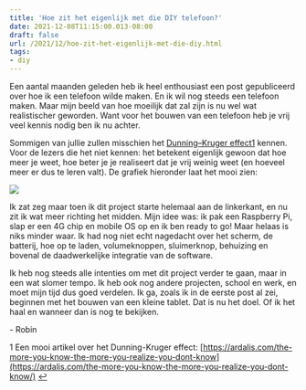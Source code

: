 ```yaml
---
title: 'Hoe zit het eigenlijk met die DIY telefoon?'
date: 2021-12-08T11:15:00.013-08:00
draft: false
url: /2021/12/hoe-zit-het-eigenlijk-met-die-diy.html
tags: 
- diy
---
```


Een aantal maanden geleden heb ik heel enthousiast een post gepubliceerd over hoe ik een telefoon wilde maken. En ik wil nog steeds een telefoon maken. Maar mijn beeld van hoe moeilijk dat zal zijn is nu wel wat realistischer geworden. Want voor het bouwen van een telefoon heb je vrij veel kennis nodig ben ik nu achter.

Sommigen van jullie zullen misschien het [Dunning–Kruger effect](https://en.wikipedia.org/wiki/Dunning%E2%80%93Kruger_effect)[1](#1) kennen. Voor de lezers die het niet kennen: het betekent eigenlijk gewoon dat hoe meer je weet, hoe beter je je realiseert dat je vrij weinig weet (en hoeveel meer er dus te leren valt). De grafiek hieronder laat het mooi zien:

[![](https://blogger.googleusercontent.com/img/a/AVvXsEiQtWButbc0kiJ1y-PpysnaOP2mK5rAEenoT3sOFOi8DKvLPNhR6OIH-IChr9HYNEsI-amz8jErYGMxQWH1e2o6v31xEZ9t47FzzRkoVLsFxEa0FSn72npI9JyK_puQTuPgcUyumXPJfwnGzc7-mjzhJDfHlJkAQ2y1MjD7XugCrhOpgvxnZCbbY-Cvzw=s320)](https://blogger.googleusercontent.com/img/a/AVvXsEiQtWButbc0kiJ1y-PpysnaOP2mK5rAEenoT3sOFOi8DKvLPNhR6OIH-IChr9HYNEsI-amz8jErYGMxQWH1e2o6v31xEZ9t47FzzRkoVLsFxEa0FSn72npI9JyK_puQTuPgcUyumXPJfwnGzc7-mjzhJDfHlJkAQ2y1MjD7XugCrhOpgvxnZCbbY-Cvzw=s800)

Ik zat zeg maar toen ik dit project starte helemaal aan de linkerkant, en nu zit ik wat meer richting het midden. Mijn idee was: ik pak een Raspberry Pi, slap er een 4G chip en mobile OS op en ik ben ready to go! Maar helaas is niks minder waar. Ik had nog niet echt nagedacht over het scherm, de batterij, hoe op te laden, volumeknoppen, sluimerknop, behuizing en bovenal de daadwerkelijke integratie van de software.

Ik heb nog steeds alle intenties om met dit project verder te gaan, maar in een wat slomer tempo. Ik heb ook nog andere projecten, school en werk, en moet mijn tijd dus goed verdelen. Ik ga, zoals ik in de eerste post al zei, beginnen met het bouwen van een kleine tablet. Dat is nu het doel. Of ik het haal en wanneer dan is nog te bekijken.

\- Robin

1 Een mooi artikel over het Dunning-Kruger effect: [https://ardalis.com/the-more-you-know-the-more-you-realize-you-dont-know](https://ardalis.com/the-more-you-know-the-more-you-realize-you-dont-know/) [↩](#top1)